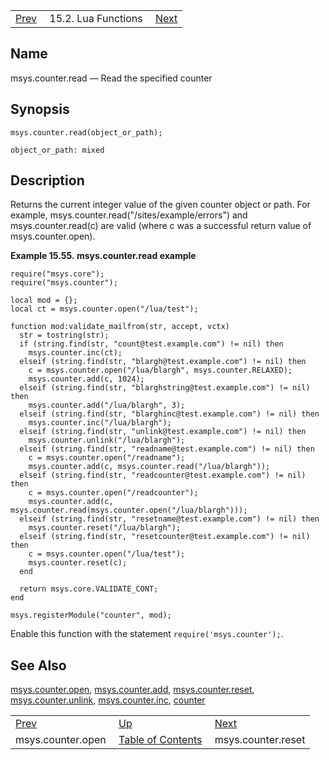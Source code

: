|     |     |     |
| --- | --- | --- |
| [Prev](lua.ref.msys.counter.open)  | 15.2. Lua Functions |  [Next](lua.ref.msys.counter.reset.php) |

<a name="lua.ref.msys.counter.read"></a>
## Name

msys.counter.read — Read the specified counter

<a name="idp26442256"></a>
## Synopsis

`msys.counter.read(object_or_path);`

`object_or_path: mixed`<a name="idp26444944"></a>
## Description

Returns the current integer value of the given counter object or path. For example, msys.counter.read("/sites/example/errors") and msys.counter.read(c) are valid (where c was a successful return value of msys.counter.open).

<a name="lua.ref.msys.counter.read.example"></a>

**Example 15.55. msys.counter.read example**

```
require("msys.core");
require("msys.counter");

local mod = {};
local ct = msys.counter.open("/lua/test");

function mod:validate_mailfrom(str, accept, vctx)
  str = tostring(str);
  if (string.find(str, "count@test.example.com") != nil) then
    msys.counter.inc(ct);
  elseif (string.find(str, "blargh@test.example.com") != nil) then
    c = msys.counter.open("/lua/blargh", msys.counter.RELAXED);
    msys.counter.add(c, 1024);
  elseif (string.find(str, "blarghstring@test.example.com") != nil) then
    msys.counter.add("/lua/blargh", 3);
  elseif (string.find(str, "blarghinc@test.example.com") != nil) then
    msys.counter.inc("/lua/blargh");
  elseif (string.find(str, "unlink@test.example.com") != nil) then
    msys.counter.unlink("/lua/blargh");
  elseif (string.find(str, "readname@test.example.com") != nil) then
    c = msys.counter.open("/readname");
    msys.counter.add(c, msys.counter.read("/lua/blargh"));
  elseif (string.find(str, "readcounter@test.example.com") != nil) then
    c = msys.counter.open("/readcounter");
    msys.counter.add(c, msys.counter.read(msys.counter.open("/lua/blargh")));
  elseif (string.find(str, "resetname@test.example.com") != nil) then
    msys.counter.reset("/lua/blargh");
  elseif (string.find(str, "resetcounter@test.example.com") != nil) then
    c = msys.counter.open("/lua/test");
    msys.counter.reset(c);
  end

  return msys.core.VALIDATE_CONT;
end

msys.registerModule("counter", mod);
```

Enable this function with the statement `require('msys.counter');`.

<a name="idp26452928"></a>
## See Also

[msys.counter.open](lua.ref.msys.counter.open "msys.counter.open"), [msys.counter.add](lua.ref.msys.counter.add.php "msys.counter.add"), [msys.counter.reset](lua.ref.msys.counter.reset.php "msys.counter.reset"), [msys.counter.unlink](lua.ref.msys.counter.unlink.php "msys.counter.unlink"), [msys.counter.inc](lua.ref.msys.counter.inc.php "msys.counter.inc"), [counter](console_commands.counter.php "counter")

|     |     |     |
| --- | --- | --- |
| [Prev](lua.ref.msys.counter.open)  | [Up](lua.function.details.php) |  [Next](lua.ref.msys.counter.reset.php) |
| msys.counter.open  | [Table of Contents](index) |  msys.counter.reset |
